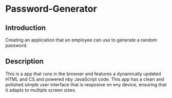 # Password-Generator

## Introduction
Creating an application that an employee can use to generate a random password.


## Description

This is a app that runs in the browser and features a dynamically updated HTML and CS and powered nby JavaScript code. This app has a clean and polished simple user interface that is resposive on eny device, ensuring that it adapts to multiple screen sizes.